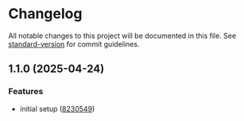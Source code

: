 # Changelog

All notable changes to this project will be documented in this file. See [standard-version](https://github.com/conventional-changelog/standard-version) for commit guidelines.

## 1.1.0 (2025-04-24)


### Features

* initial setup ([8230549](https://github.com/GeoLoom/desktopApp/commit/82305495369eebe881c05515ca4fef26451e1836))
